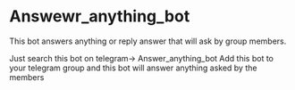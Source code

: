 # Answewr_anything_bot
This bot  answers anything or reply answer that will ask by group members.

Just search this bot on telegram-> Answer_anything_bot
Add this bot to your telegram group
and this bot will answer anything asked by the members 
